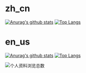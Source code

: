 # zh_cn 
[![Anurag's github stats](https://github-readme-stats.vercel.app/api?username=beanflame&locale=cn&show_icons=true&count_private=true&theme=react&hide_border=true&bg_color=011C32)](https://github.com/beanflame/)
[![Top Langs](https://github-readme-stats.vercel.app/api/top-langs/?username=beanflame&locale=cn&langs_count=8&layout=compact&theme=react&hide_border=true&bg_color=011C32&hide=html,css,scss)](https://github.com/beanflame/)

# en_us
[![Anurag's github stats](https://github-readme-stats.vercel.app/api?username=beanflame&show_icons=true&count_private=true&theme=react&hide_border=true&bg_color=011C32)](https://github.com/beanflame/)
[![Top Langs](https://github-readme-stats.vercel.app/api/top-langs/?username=beanflame&langs_count=8&layout=compact&theme=react&hide_border=true&bg_color=011C32&hide=html,css,scss)](https://github.com/beanflame/)


![个人资料浏览总数](https://profile-counter.glitch.me/beanflame/count.svg)


